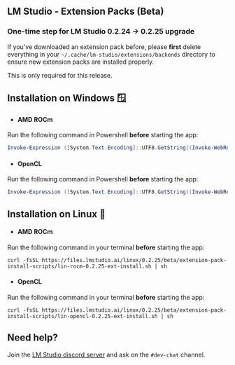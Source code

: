 ## LM Studio - Extension Packs (Beta)

### One-time step for LM Studio 0.2.24 -> 0.2.25 upgrade
If you've downloaded an extension pack before, please **first** delete everything in your `~/.cache/lm-studio/extensions/backends` directory to ensure new extension packs are installed properly. 

This is only required for this release.

## Installation on Windows 🪟

- #### AMD ROCm
Run the following command in Powershell **before** starting the app:
```ps1
Invoke-Expression ([System.Text.Encoding]::UTF8.GetString((Invoke-WebRequest -Uri https://files.lmstudio.ai/windows/extension-pack-install-scripts/win-rocm-0.2.25-ext-install.ps1 -  UseBasicParsing).Content))
```

- #### OpenCL
Run the following command in Powershell **before** starting the app:
```ps1
Invoke-Expression ([System.Text.Encoding]::UTF8.GetString((Invoke-WebRequest -Uri https://files.lmstudio.ai/win-opencl-ext-install.ps1 -UseBasicParsing).Content))
```

## Installation on Linux 🐧 

- #### AMD ROCm

Run the following command in your terminal **before** starting the app:
```shell
curl -fsSL https://files.lmstudio.ai/linux/0.2.25/beta/extension-pack-install-scripts/lin-rocm-0.2.25-ext-install.sh | sh
```
- #### OpenCL
Run the following command in your terminal **before** starting the app:

```shell
curl -fsSL https://files.lmstudio.ai/linux/0.2.25/beta/extension-pack-install-scripts/lin-opencl-0.2.25-ext-install.sh | sh
```

## Need help?
Join the [LM Studio discord server](https://discord.gg/pwQWNhmQTY) and ask on the `#dev-chat` channel.

